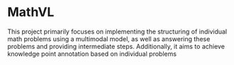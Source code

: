 # MathVL
This project primarily focuses on implementing the structuring of individual math problems using a multimodal model, as well as answering these problems and providing intermediate steps. Additionally, it aims to achieve knowledge point annotation based on individual problems
